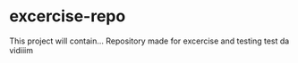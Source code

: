 # excercise-repo
This project will contain...
Repository made for excercise and testing
test
da vidiiim


